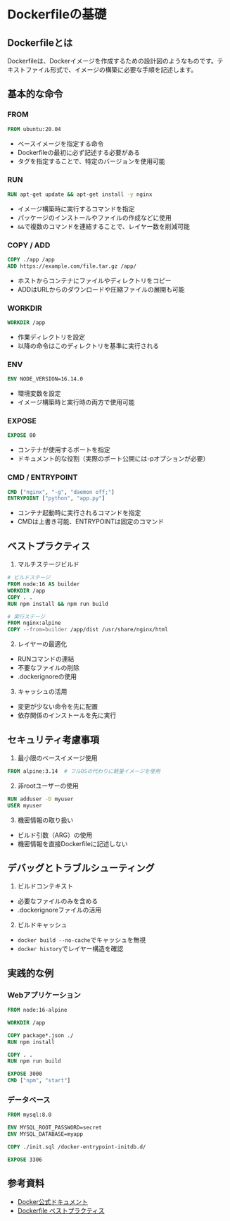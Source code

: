 # Dockerfileの基礎

## Dockerfileとは
Dockerfileは、Dockerイメージを作成するための設計図のようなものです。テキストファイル形式で、イメージの構築に必要な手順を記述します。

## 基本的な命令

### FROM
```dockerfile
FROM ubuntu:20.04
```
- ベースイメージを指定する命令
- Dockerfileの最初に必ず記述する必要がある
- タグを指定することで、特定のバージョンを使用可能

### RUN
```dockerfile
RUN apt-get update && apt-get install -y nginx
```
- イメージ構築時に実行するコマンドを指定
- パッケージのインストールやファイルの作成などに使用
- `&&`で複数のコマンドを連結することで、レイヤー数を削減可能

### COPY / ADD
```dockerfile
COPY ./app /app
ADD https://example.com/file.tar.gz /app/
```
- ホストからコンテナにファイルやディレクトリをコピー
- ADDはURLからのダウンロードや圧縮ファイルの展開も可能

### WORKDIR
```dockerfile
WORKDIR /app
```
- 作業ディレクトリを設定
- 以降の命令はこのディレクトリを基準に実行される

### ENV
```dockerfile
ENV NODE_VERSION=16.14.0
```
- 環境変数を設定
- イメージ構築時と実行時の両方で使用可能

### EXPOSE
```dockerfile
EXPOSE 80
```
- コンテナが使用するポートを指定
- ドキュメント的な役割（実際のポート公開には-pオプションが必要）

### CMD / ENTRYPOINT
```dockerfile
CMD ["nginx", "-g", "daemon off;"]
ENTRYPOINT ["python", "app.py"]
```
- コンテナ起動時に実行されるコマンドを指定
- CMDは上書き可能、ENTRYPOINTは固定のコマンド

## ベストプラクティス

1. マルチステージビルド
```dockerfile
# ビルドステージ
FROM node:16 AS builder
WORKDIR /app
COPY . .
RUN npm install && npm run build

# 実行ステージ
FROM nginx:alpine
COPY --from=builder /app/dist /usr/share/nginx/html
```

2. レイヤーの最適化
- RUNコマンドの連結
- 不要なファイルの削除
- .dockerignoreの使用

3. キャッシュの活用
- 変更が少ない命令を先に配置
- 依存関係のインストールを先に実行

## セキュリティ考慮事項

1. 最小限のベースイメージ使用
```dockerfile
FROM alpine:3.14  # フルOSの代わりに軽量イメージを使用
```

2. 非rootユーザーの使用
```dockerfile
RUN adduser -D myuser
USER myuser
```

3. 機密情報の取り扱い
- ビルド引数（ARG）の使用
- 機密情報を直接Dockerfileに記述しない

## デバッグとトラブルシューティング

1. ビルドコンテキスト
- 必要なファイルのみを含める
- .dockerignoreファイルの活用

2. ビルドキャッシュ
- `docker build --no-cache`でキャッシュを無視
- `docker history`でレイヤー構造を確認

## 実践的な例

### Webアプリケーション
```dockerfile
FROM node:16-alpine

WORKDIR /app

COPY package*.json ./
RUN npm install

COPY . .
RUN npm run build

EXPOSE 3000
CMD ["npm", "start"]
```

### データベース
```dockerfile
FROM mysql:8.0

ENV MYSQL_ROOT_PASSWORD=secret
ENV MYSQL_DATABASE=myapp

COPY ./init.sql /docker-entrypoint-initdb.d/

EXPOSE 3306
```

## 参考資料
- [Docker公式ドキュメント](https://docs.docker.com/engine/reference/builder/)
- [Dockerfile ベストプラクティス](https://docs.docker.com/develop/develop-images/dockerfile_best-practices/)